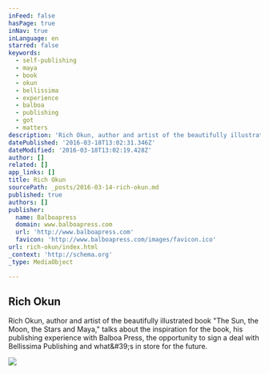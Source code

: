 ```yaml
---
inFeed: false
hasPage: true
inNav: true
inLanguage: en
starred: false
keywords:
  - self-publishing
  - maya
  - book
  - okun
  - bellissima
  - experience
  - balboa
  - publishing
  - got
  - matters
description: 'Rich Okun, author and artist of the beautifully illustrated book "The Sun, the Moon, the Stars and Maya," talks about the inspiration for the book, his publishing experience with Balboa Press, the opportunity to sign a deal with Bellissima Publishing and what&#39;s in store for the future.'
datePublished: '2016-03-18T13:02:31.346Z'
dateModified: '2016-03-18T13:02:19.428Z'
author: []
related: []
app_links: []
title: Rich Okun
sourcePath: _posts/2016-03-14-rich-okun.md
published: true
authors: []
publisher:
  name: Balboapress
  domain: www.balboapress.com
  url: 'http://www.balboapress.com'
  favicon: 'http://www.balboapress.com/images/favicon.ico'
url: rich-okun/index.html
_context: 'http://schema.org'
_type: MediaObject

---
```

<article style=""><h1>Rich Okun</h1><p>Rich Okun, author and artist of the beautifully illustrated book "The Sun, the Moon, the Stars and Maya," talks about the inspiration for the book, his publishing experience with Balboa Press, the opportunity to sign a deal with Bellissima Publishing and what&amp;#39;s in store for the future.</p><img src="https://s3-us-west-2.amazonaws.com/the-grid-img/p/4f71b6256f9f353e27022a35fdbef7cb73bcfb8a.jpg" /></article>